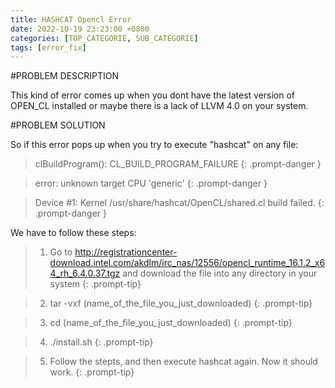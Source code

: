 ```yaml
---
title: HASHCAT Opencl Error
date: 2022-10-19 23:23:00 +0800 
categories: [TOP_CATEGORIE, SUB_CATEGORIE]
tags: [error_fix]     
---
```


#PROBLEM DESCRIPTION

This kind of error comes up when you dont have the latest version of OPEN_CL installed or maybe there is a lack of LLVM 4.0 on your system.

#PROBLEM SOLUTION

So if this error pops up when you try to execute "hashcat" on any file:

>clBuildProgram(): CL_BUILD_PROGRAM_FAILURE 
{: .prompt-danger }

>error: unknown target CPU 'generic' 
{: .prompt-danger }

>Device #1: Kernel /usr/share/hashcat/OpenCL/shared.cl build failed. 
{: .prompt-danger }

We have to follow these steps:

> 1. Go to http://registrationcenter-download.intel.com/akdlm/irc_nas/12556/opencl_runtime_16.1.2_x64_rh_6.4.0.37.tgz and download the file into any directory in your system 
{: .prompt-tip}

> 2. tar -vxf (name_of_the_file_you_just_downloaded) 
{: .prompt-tip} 

> 3. cd (name_of_the_file_you_just_downloaded) 
{: .prompt-tip} 

> 4. ./install.sh
{: .prompt-tip}

> 5. Follow the stepts, and then execute hashcat again. Now it should work.
{: .prompt-tip}
